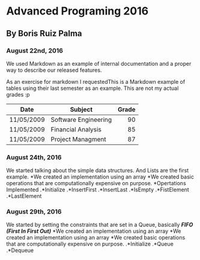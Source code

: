 ﻿# Advanced Programing 2016
## By Boris Ruiz Palma
### August 22nd, 2016

We used Markdown as an example of internal documentation and a proper way to 
describe our released features.

As an exercise for markdown I requestedThis is a Markdown example of tables using their
last semester as an example. This are not my actual grades :p

| Date        | Subject           | Grade  |
| ------------- |-------------| -----:|
| 11/05/2009      | Software Engineering |  90 |
| 11/05/2009      | Financial Analysis |  85 |
| 11/05/2009      | Project Managment |  87 |

### August 24th, 2016
We started talking about the simple data structures. And Lists are the first example.
*We created an implementation using an array
*We created basic operations that are computationally expensive on purpose.
*Opertations Implemented
.*Initialize
.*InsertFirst
.*InsertLast
.*IsEmpty
.*FistElement
.*LastElement

### August 29th, 2016
We started by setting the constraints that are set in a Queue, basically **_FIFO (First In First Out)_** 
*We created an implementation using an array
*We created an implementation using an array
*We created basic operations that are computationally expensive on purpose.
.*Initialize
.*Queue
.*Dequeue